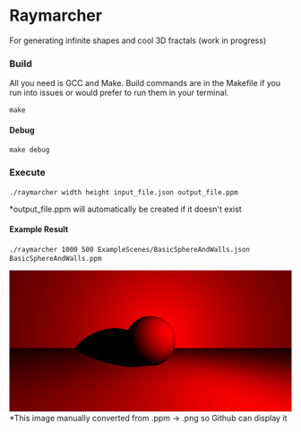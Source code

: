 # Raymarcher
For generating infinite shapes and cool 3D fractals (work in progress)

### Build
All you need is GCC and Make. Build commands are in the Makefile if you run into issues or would prefer to run them in your terminal.
```
make
```
#### Debug
```
make debug
```

### Execute
```
./raymarcher width height input_file.json output_file.ppm
```
*output_file.ppm will automatically be created if it doesn't exist

#### Example Result
```
./raymarcher 1000 500 ExampleScenes/BasicSphereAndWalls.json BasicSphereAndWalls.ppm
```
![](ExampleScenes/BasicSphereAndWalls.png)
*This image manually converted from .ppm -> .png so Github can display it